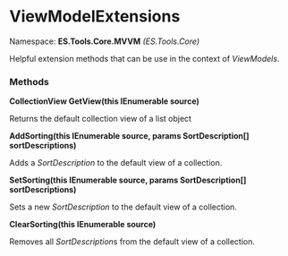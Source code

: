 # ViewModelExtensions
Namespace: **ES.Tools.Core.MVVM** *(ES.Tools.Core)*

Helpful extension methods that can be use in the context of *ViewModels*.

### Methods

**CollectionView GetView(this IEnumerable source)**

Returns the default collection view of a list object

**AddSorting(this IEnumerable source, params SortDescription[] sortDescriptions)**

Adds a *SortDescription* to the default view of a collection.

**SetSorting(this IEnumerable source, params SortDescription[] sortDescriptions)**

Sets a new *SortDescription* to the default view of a collection.

**ClearSorting(this IEnumerable source)**

Removes all *SortDescription*s from the default view of a collection.

